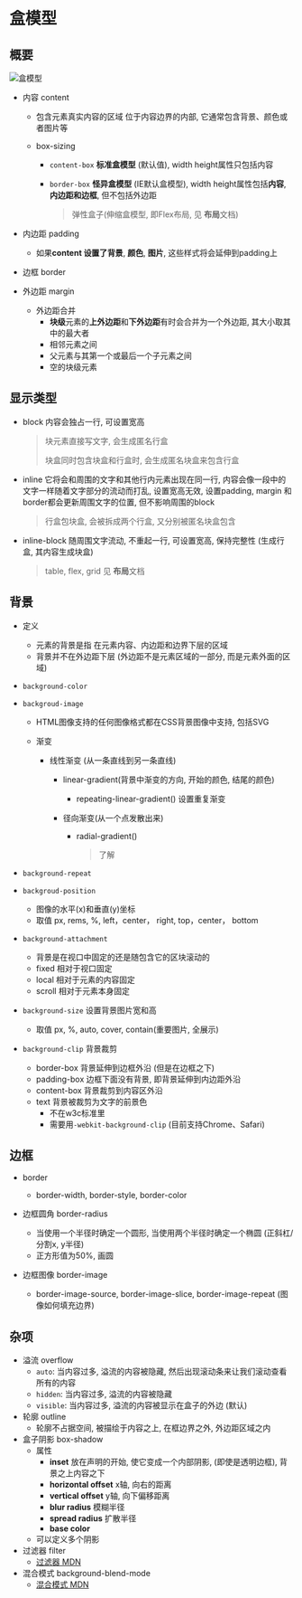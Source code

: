 # 盒模型

## 概要

![盒模型](https://mdn.mozillademos.org/files/13647/box-model-standard-small.png)

- 内容 content

  - 包含元素真实内容的区域 位于内容边界的内部, 它通常包含背景、颜色或者图片等

  - box-sizing

    - `content-box`  **标准盒模型** (默认值), width height属性只包括内容

    - `border-box` **怪异盒模型** (IE默认盒模型), width height属性包括**内容**, **内边距和边框**, 但不包括外边距

      > 弹性盒子(伸缩盒模型, 即Flex布局, 见 **布局**文档)

- 内边距 padding

  - 如果**content **设置了**背景**, **颜色**, **图片**, 这些样式将会延伸到padding上

- 边框 border

- 外边距 margin

  - 外边距合并
    - **块级**元素的**上外边距**和**下外边距**有时会合并为一个外边距, 其大小取其中的最大者
    - 相邻元素之间
    - 父元素与其第一个或最后一个子元素之间
    - 空的块级元素

## 显示类型

- block 内容会独占一行, 可设置宽高

  > 块元素直接写文字, 会生成匿名行盒
  >
  > 块盒同时包含块盒和行盒时, 会生成匿名块盒来包含行盒

- inline 它将会和周围的文字和其他行内元素出现在同一行, 内容会像一段中的文字一样随着文字部分的流动而打乱, 设置宽高无效, 设置padding, margin 和 border都会更新周围文字的位置, 但不影响周围的block

  > 行盒包块盒, 会被拆成两个行盒, 又分别被匿名块盒包含

- inline-block 随周围文字流动, 不重起一行, 可设置宽高, 保持完整性 (生成行盒, 其内容生成块盒)

  > table, flex, grid 见 **布局**文档

## 背景

- 定义

  - 元素的背景是指 在元素内容、内边距和边界下层的区域
  - 背景并不在外边距下层 (外边距不是元素区域的一部分, 而是元素外面的区域)

- `background-color` 

- `backgroud-image` 

  - HTML图像支持的任何图像格式都在CSS背景图像中支持, 包括SVG

  - 渐变

    - 线性渐变 (从一条直线到另一条直线)

      - linear-gradient(背景中渐变的方向, 开始的颜色, 结尾的颜色)

        - repeating-linear-gradient() 设置重复渐变

      - 径向渐变(从一个点发散出来)

        - radial-gradient()

          > 了解

- `background-repeat` 

- `backgroud-position`

  - 图像的水平(x)和垂直(y)坐标
  - 取值 px, rems, %, left，center， right,  top，center， bottom

- `background-attachment`

  - 背景是在视口中固定的还是随包含它的区块滚动的
  - fixed 相对于视口固定
  - local 相对于元素的内容固定
  - scroll 相对于元素本身固定

- `background-size` 设置背景图片宽和高

  - 取值 px, %, auto, cover, contain(重要图片, 全展示)

- `background-clip` 背景裁剪

  - border-box 背景延伸到边框外沿 (但是在边框之下)
  - padding-box 边框下面没有背景, 即背景延伸到内边距外沿
  - content-box 背景裁剪到内容区外沿
  - text 背景被裁剪为文字的前景色
    - 不在w3c标准里
    - 需要用`-webkit-background-clip` (目前支持Chrome、Safari)

## 边框

- border
  - border-width, border-style, border-color


- 边框圆角 border-radius
  - 当使用一个半径时确定一个圆形, 当使用两个半径时确定一个椭圆 (正斜杠/分割x, y半径)
  - 正方形值为50%, 画圆
- 边框图像 border-image
  - border-image-source, border-image-slice, border-image-repeat (图像如何填充边界)

## 杂项

- 溢流 overflow
  - `auto`: 当内容过多, 溢流的内容被隐藏, 然后出现滚动条来让我们滚动查看所有的内容
  - `hidden`: 当内容过多, 溢流的内容被隐藏
  - `visible`: 当内容过多, 溢流的内容被显示在盒子的外边 (默认)
- 轮廓 outline
  - 轮廓不占据空间, 被描绘于内容之上, 在框边界之外, 外边距区域之内
- 盒子阴影 box-shadow
  - 属性
    - **inset** 放在声明的开始, 使它变成一个内部阴影, (即使是透明边框), 背景之上内容之下 
    - **horizontal offset** x轴, 向右的距离
    - **vertical offset** y轴, 向下偏移距离
    - **blur radius** 模糊半径
    - **spread radius** 扩散半径
    - **base color**
  - 可以定义多个阴影
- 过滤器 filter
  - [过滤器 MDN](https://developer.mozilla.org/zh-CN/docs/Web/CSS/filter)
- 混合模式 background-blend-mode
  - [混合模式 MDN](https://developer.mozilla.org/zh-CN/docs/Web/CSS/background-blend-mode)